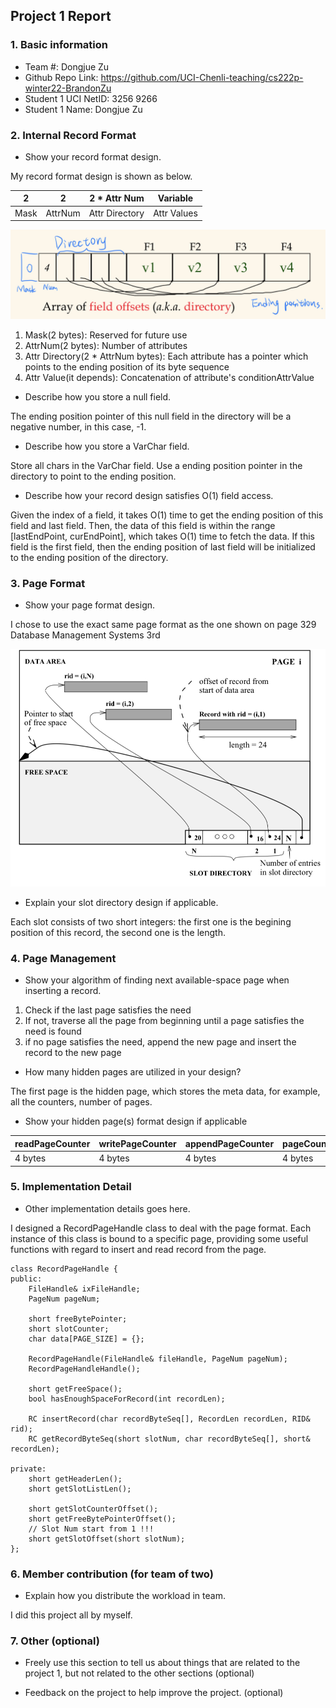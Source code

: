 ## Project 1 Report


### 1. Basic information
 - Team #: Dongjue Zu
 - Github Repo Link: https://github.com/UCI-Chenli-teaching/cs222p-winter22-BrandonZu
 - Student 1 UCI NetID: 3256 9266
 - Student 1 Name: Dongjue Zu

### 2. Internal Record Format
- Show your record format design.

My record format design is shown as below.

| 2 | 2 | 2 * Attr Num | Variable | 
| --- | --- | --- | --- |
| Mask | AttrNum | Attr Directory | Attr Values |

![Record Format](Record%20Format.jpeg)

1. Mask(2 bytes): Reserved for future use
2. AttrNum(2 bytes): Number of attributes
3. Attr Directory(2 * AttrNum bytes): Each attribute has a pointer which points to the ending position of its byte sequence
4. Attr Value(it depends): Concatenation of attribute's conditionAttrValue


- Describe how you store a null field.

The ending position pointer of this null field in the directory will be a negative number, in this case, -1.

- Describe how you store a VarChar field.

Store all chars in the VarChar field.
Use a ending position pointer in the directory to point to the ending position.

- Describe how your record design satisfies O(1) field access.

Given the index of a field, it takes O(1) time to get the ending position of this field and last field. Then, the data of
this field is within the range [lastEndPoint, curEndPoint], which takes O(1) time to fetch the data. If this field is the first
field, then the ending position of last field will be initialized to the ending position of the directory.

### 3. Page Format
- Show your page format design.

I chose to use the exact same page format as the one shown on page 329 Database Management Systems 3rd

![Page Format](Page%20Format.jpeg)

- Explain your slot directory design if applicable.

Each slot consists of two short integers: the first one is the begining position of this record, the second one is the length.

### 4. Page Management
- Show your algorithm of finding next available-space page when inserting a record.

1. Check if the last page satisfies the need
2. If not, traverse all the page from beginning until a page satisfies the need is found
3. if no page satisfies the need, append the new page and insert the record to the new page

- How many hidden pages are utilized in your design?

The first page is the hidden page, which stores the meta data, for example, all the counters, number of pages.

- Show your hidden page(s) format design if applicable

| readPageCounter | writePageCounter | appendPageCounter | pageCounter |
|-----------------|------------------| --- | --- |
| 4 bytes         | 4 bytes          | 4 bytes | 4 bytes |

### 5. Implementation Detail
- Other implementation details goes here.

I designed a RecordPageHandle class to deal with the page format.
Each instance of this class is bound to a specific page, providing some useful functions with regard to insert and read
record from the page.


    class RecordPageHandle {
    public:
        FileHandle& ixFileHandle;
        PageNum pageNum;
    
        short freeBytePointer;
        short slotCounter;
        char data[PAGE_SIZE] = {};
        
        RecordPageHandle(FileHandle& fileHandle, PageNum pageNum);
        RecordPageHandleHandle();
        
        short getFreeSpace();
        bool hasEnoughSpaceForRecord(int recordLen);
        
        RC insertRecord(char recordByteSeq[], RecordLen recordLen, RID& rid);
        RC getRecordByteSeq(short slotNum, char recordByteSeq[], short& recordLen);
    
    private:
        short getHeaderLen();
        short getSlotListLen();
        
        short getSlotCounterOffset();
        short getFreeBytePointerOffset();
        // Slot Num start from 1 !!!
        short getSlotOffset(short slotNum);
    };



### 6. Member contribution (for team of two)
- Explain how you distribute the workload in team.

I did this project all by myself.

### 7. Other (optional)
- Freely use this section to tell us about things that are related to the project 1, but not related to the other sections (optional)



- Feedback on the project to help improve the project. (optional)